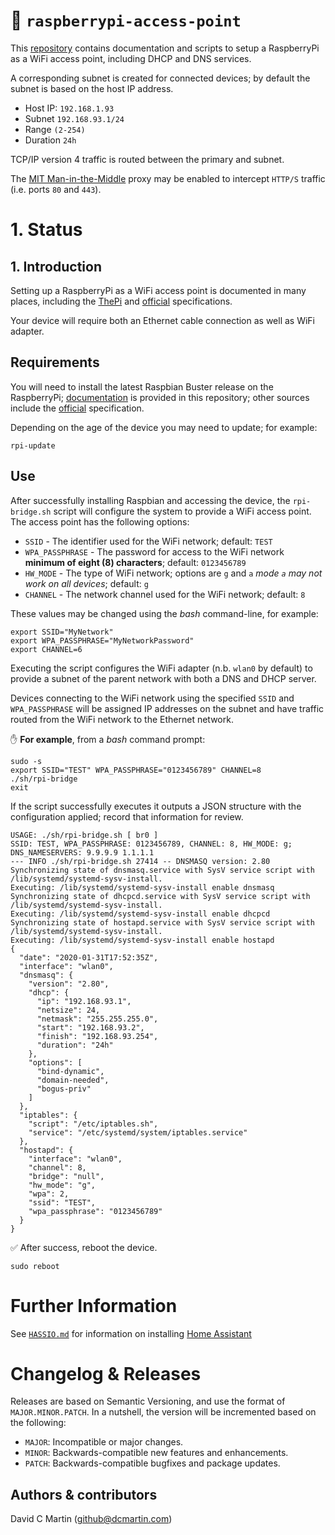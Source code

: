 
# &#128246; `raspberrypi-access-point`

This [repository][repository] contains documentation and scripts to setup a RaspberryPi as a WiFi access point, including
DHCP and DNS services.

A corresponding subnet is created for connected devices; by default the subnet is based on the host IP address.

+ Host IP: `192.168.1.93`
+ Subnet `192.168.93.1/24`
+ Range `(2-254)`
+ Duration `24h`

TCP/IP version 4 traffic is routed between the primary and subnet.

The [MIT Man-in-the-Middle](https://mitmproxy.org/) proxy may be enabled to intercept `HTTP/S` traffic (i.e. ports `80` and `443`).

# 1. Status

[arm64-shield]: https://img.shields.io/badge/aarch64-no-red.svg
[amd64-shield]: https://img.shields.io/badge/amd64-no-red.svg
[arm-shield]: https://img.shields.io/badge/armhf-yes-green.svg

## 1. Introduction

Setting up a RaspberryPi as a WiFi access point is documented in many places, including the [ThePi](https://thepi.io/how-to-use-your-raspberry-pi-as-a-wireless-access-point/) and [official](https://www.raspberrypi.org/documentation/configuration/wireless/access-point.md) specifications.

Your device will require both an Ethernet cable connection as well as WiFi adapter.

## Requirements

You will need to install the latest Raspbian Buster release on the RaspberryPi; [documentation](doc/RPI.md) is provided in this repository; other sources include the [official](https://www.raspberrypi.org/documentation/installation/) specification.

Depending on the age of the device you may need to update; for example:

```
rpi-update
```

## Use

After successfully installing Raspbian and accessing the device, the `rpi-bridge.sh` script will configure the system to provide 
a WiFi access point.  The access point has the following options:

+ `SSID` - The identifier used for the WiFi network; default: `TEST`
+ `WPA_PASSPHRASE` - The password for access to the WiFi network **minimum of eight (8) characters**; default: `0123456789`
+ `HW_MODE` - The type of WiFi network; options are `g` and `a` _mode `a` may not work on all devices_; default: `g`
+ `CHANNEL` - The network channel used for the WiFi network; default: `8`

These values may be changed using the _bash_ command-line, for example:

```
export SSID="MyNetwork"
export WPA_PASSPHRASE="MyNetworkPassword"
export CHANNEL=6
```

Executing the script configures the WiFi adapter (n.b. `wlan0` by default) to provide a subnet of the parent network with both a DNS and DHCP server.

Devices connecting to the WiFi network using the specified `SSID` and `WPA_PASSPHRASE` will be assigned IP addresses on the subnet and have traffic routed from the WiFi network to the Ethernet network.

&#9995; **For example**, from a _bash_ command prompt:

```
sudo -s
export SSID="TEST" WPA_PASSPHRASE="0123456789" CHANNEL=8
./sh/rpi-bridge
exit
```

If the script successfully executes it outputs a JSON structure with the configuration applied; record that information for review.

```
USAGE: ./sh/rpi-bridge.sh [ br0 ]
SSID: TEST, WPA_PASSPHRASE: 0123456789, CHANNEL: 8, HW_MODE: g; DNS_NAMESERVERS: 9.9.9.9 1.1.1.1
--- INFO ./sh/rpi-bridge.sh 27414 -- DNSMASQ version: 2.80
Synchronizing state of dnsmasq.service with SysV service script with /lib/systemd/systemd-sysv-install.
Executing: /lib/systemd/systemd-sysv-install enable dnsmasq
Synchronizing state of dhcpcd.service with SysV service script with /lib/systemd/systemd-sysv-install.
Executing: /lib/systemd/systemd-sysv-install enable dhcpcd
Synchronizing state of hostapd.service with SysV service script with /lib/systemd/systemd-sysv-install.
Executing: /lib/systemd/systemd-sysv-install enable hostapd
{
  "date": "2020-01-31T17:52:35Z",
  "interface": "wlan0",
  "dnsmasq": {
    "version": "2.80",
    "dhcp": {
      "ip": "192.168.93.1",
      "netsize": 24,
      "netmask": "255.255.255.0",
      "start": "192.168.93.2",
      "finish": "192.168.93.254",
      "duration": "24h"
    },
    "options": [
      "bind-dynamic",
      "domain-needed",
      "bogus-priv"
    ]
  },
  "iptables": {
    "script": "/etc/iptables.sh",
    "service": "/etc/systemd/system/iptables.service"
  },
  "hostapd": {
    "interface": "wlan0",
    "channel": 8,
    "bridge": "null",
    "hw_mode": "g",
    "wpa": 2,
    "ssid": "TEST",
    "wpa_passphrase": "0123456789"
  }
}
```

&#9989; After success, reboot the device.

```
sudo reboot
```

#  Further Information 

See [`HASSIO.md`](doc/HASSIO.md) for information on installing [Home Assistant](http://home-assistant.io)

# Changelog & Releases

Releases are based on Semantic Versioning, and use the format
of ``MAJOR.MINOR.PATCH``. In a nutshell, the version will be incremented
based on the following:

- ``MAJOR``: Incompatible or major changes.
- ``MINOR``: Backwards-compatible new features and enhancements.
- ``PATCH``: Backwards-compatible bugfixes and package updates.

## Authors & contributors

David C Martin (github@dcmartin.com)

[commits]: https://github.com/dcmartin/raspberrypi-access-point/commits/master
[contributors]: https://github.com/dcmartin/raspberrypi-access-point/graphs/contributors
[dcmartin]: https://github.com/dcmartin
[issue]: https://github.com/dcmartin/raspberrypi-access-point/issues
[repository]: https://github.com/dcmartin/raspberrypi-access-point

